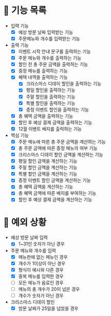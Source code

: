 # 📄 기능 목록

- 입력 기능
  - [x] 예상 방문 날짜 입력받는 기능
  - [x] 주문메뉴와 개수를 입력받는 기능
- 출력 기능
  - [x] 이벤트 시작 안내 문구를 출력하는 기능
  - [x] 주문 메뉴와 개수를 출력하는 기능
  - [x] 할인 전 총 주문 금액을 출력하는 기능
  - [x] 증정 메뉴를 출력하는 기능
  - [x] 혜택 내역을 출력하는 기능
    - [x] 크리스마스 디데이 할인을 출력하는 기능
    - [x] 평일 할인을 출력하는 기능
    - [x] 주말 할인을 출력하는 기능
    - [x] 특별 할인을 출력하는 기능
    - [x] 증정 이벤트 할인을 출력하는 기능
  - [x] 총 혜택 금액을 출력하는 기능
  - [x] 할인 후 예상 결제 금액을 출력하는 기능
  - [x] 12월 이벤트 배지를 출럭하는 기능
- 핵심 기능
  - [x] 주문 메뉴에 따른 총 주문 금액을 계산하는 기능
  - [x] 총 주문 금액에 따른 증정 메뉴의 여부 기능
  - [x] 크리스마스 디데이 할인 금액을 계산하는 기능
  - [x] 평일 할인 금액을 계산하는 기능
  - [x] 주말 할인 금액을 계산하는 기능
  - [x] 특별 할인 금액을 계산하는 기능
  - [x] 증정 이벤트 할인 금액을 계산하는 기능
  - [x] 총 혜택 금액을 계산하는 기능
  - [x] 총 혜택 금액에 따른 배지를 부여하는 기능
  - [x] 할인 후 예상 결제 금액을 계산하는 기능

# 🎯 예외 상황

- 예상 방문 날짜 입력
  - [x] 1~31인 숫자가 아닌 경우
- 주문 메뉴와 개수를 입력
  - [x] 메뉴판에 없는 메뉴인 경우
  - [x] 개수가 1이상이 아닌 경우
  - [x] 형식이 예시와 다른 경우
  - [x] 중복 메뉴를 입력한 경우
  - [ ] 모든 메뉴가 음료인 경우
  - [ ] 메뉴의 총 개수가 20이 넘은 경우
  - [ ] 개수가 숫자가 아닌 경우
- 크리스마스 디데이 할인
  - [x] 방문 날짜가 25일을 넘었을 경우
